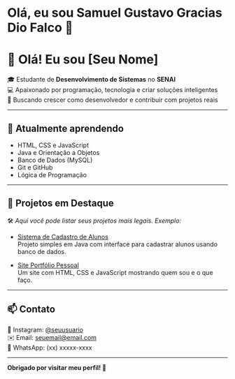 # Olá, eu sou Samuel Gustavo Gracias Dio Falco 👋

# 👋 Olá! Eu sou [Seu Nome]

🎓 Estudante de **Desenvolvimento de Sistemas** no **SENAI**  
💻 Apaixonado por programação, tecnologia e criar soluções inteligentes  
🚀 Buscando crescer como desenvolvedor e contribuir com projetos reais

---

## 🧠 Atualmente aprendendo

- HTML, CSS e JavaScript
- Java e Orientação a Objetos
- Banco de Dados (MySQL)
- Git e GitHub
- Lógica de Programação

---

## 💼 Projetos em Destaque

🛠️ *Aqui você pode listar seus projetos mais legais. Exemplo:*

- [Sistema de Cadastro de Alunos](https://github.com/seuusuario/nome-do-projeto)  
  Projeto simples em Java com interface para cadastrar alunos usando banco de dados.

- [Site Portfólio Pessoal](https://github.com/seuusuario/portfolio)  
  Um site com HTML, CSS e JavaScript mostrando quem sou e o que faço.

---

## 📫 Contato

📸 Instagram: [@seuusuario](https://instagram.com/seuusuario)  
✉️ Email: seuemail@email.com  
📱 WhatsApp: (xx) xxxxx-xxxx

---

**Obrigado por visitar meu perfil! 🙌**
